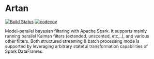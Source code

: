 # Artan
[![Build Status](https://travis-ci.com/ozancicek/artan.svg?branch=master)](https://travis-ci.com/ozancicek/artan)
[![codecov](https://codecov.io/gh/ozancicek/artan/branch/master/graph/badge.svg)](https://codecov.io/gh/ozancicek/artan)


Model-parallel bayesian filtering with Apache Spark. It supports mainly running parallel Kalman filters
(extended, unscented, etc,..), and various other filters. Both structured streaming & batch processing mode is supported
by leveraging arbitrary stateful transformation capabilities of Spark DataFrames.